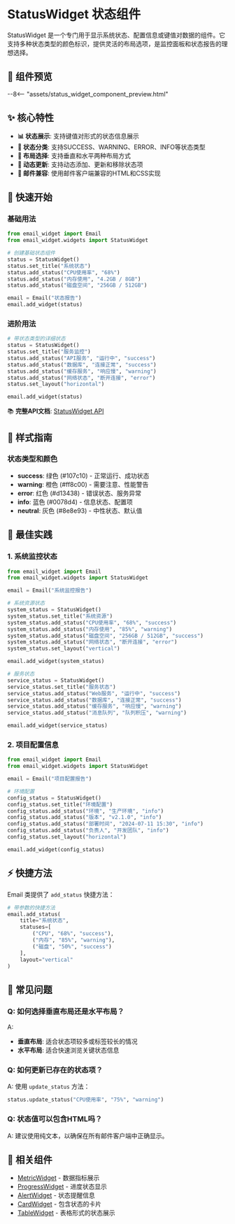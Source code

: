 # StatusWidget 状态组件

StatusWidget 是一个专门用于显示系统状态、配置信息或键值对数据的组件。它支持多种状态类型的颜色标识，提供灵活的布局选项，是监控面板和状态报告的理想选择。

## 🎯 组件预览

--8<-- "assets/status_widget_component_preview.html"

## ✨ 核心特性

- **📊 状态展示**: 支持键值对形式的状态信息展示
- **🎨 状态分类**: 支持SUCCESS、WARNING、ERROR、INFO等状态类型
- **📐 布局选择**: 支持垂直和水平两种布局方式
- **🔄 动态更新**: 支持动态添加、更新和移除状态项
- **📧 邮件兼容**: 使用邮件客户端兼容的HTML和CSS实现

## 🚀 快速开始

### 基础用法

```python
from email_widget import Email
from email_widget.widgets import StatusWidget

# 创建基础状态组件
status = StatusWidget()
status.set_title("系统状态")
status.add_status("CPU使用率", "68%")
status.add_status("内存使用", "4.2GB / 8GB")
status.add_status("磁盘空间", "256GB / 512GB")

email = Email("状态报告")
email.add_widget(status)
```

### 进阶用法

```python
# 带状态类型的详细状态
status = StatusWidget()
status.set_title("服务监控")
status.add_status("API服务", "运行中", "success")
status.add_status("数据库", "连接正常", "success")
status.add_status("缓存服务", "响应慢", "warning")
status.add_status("网络状态", "断开连接", "error")
status.set_layout("horizontal")

email.add_widget(status)
```

📚 **完整API文档**: [StatusWidget API](../api/status-widget.md)

## 🎨 样式指南

### 状态类型和颜色

- **success**: 绿色 (#107c10) - 正常运行、成功状态
- **warning**: 橙色 (#ff8c00) - 需要注意、性能警告
- **error**: 红色 (#d13438) - 错误状态、服务异常
- **info**: 蓝色 (#0078d4) - 信息状态、配置项
- **neutral**: 灰色 (#8e8e93) - 中性状态、默认值

## 📱 最佳实践

### 1. 系统监控状态

```python
from email_widget import Email
from email_widget.widgets import StatusWidget

email = Email("系统监控报告")

# 系统资源状态
system_status = StatusWidget()
system_status.set_title("系统资源")
system_status.add_status("CPU使用率", "68%", "success")
system_status.add_status("内存使用", "85%", "warning")
system_status.add_status("磁盘空间", "256GB / 512GB", "success")
system_status.add_status("网络状态", "断开连接", "error")
system_status.set_layout("vertical")

email.add_widget(system_status)

# 服务状态
service_status = StatusWidget()
service_status.set_title("服务状态")
service_status.add_status("Web服务", "运行中", "success")
service_status.add_status("数据库", "连接正常", "success")
service_status.add_status("缓存服务", "响应慢", "warning")
service_status.add_status("消息队列", "队列积压", "warning")

email.add_widget(service_status)
```

### 2. 项目配置信息

```python
from email_widget import Email
from email_widget.widgets import StatusWidget

email = Email("项目配置报告")

# 环境配置
config_status = StatusWidget()
config_status.set_title("环境配置")
config_status.add_status("环境", "生产环境", "info")
config_status.add_status("版本", "v2.1.0", "info")
config_status.add_status("部署时间", "2024-07-11 15:30", "info")
config_status.add_status("负责人", "开发团队", "info")
config_status.set_layout("horizontal")

email.add_widget(config_status)
```

## ⚡ 快捷方法

Email 类提供了 `add_status` 快捷方法：

```python
# 带参数的快捷方法
email.add_status(
    title="系统状态",
    statuses=[
        ("CPU", "68%", "success"),
        ("内存", "85%", "warning"),
        ("磁盘", "50%", "success")
    ],
    layout="vertical"
)
```

## 🐛 常见问题

### Q: 如何选择垂直布局还是水平布局？
A: 
- **垂直布局**: 适合状态项较多或标签较长的情况
- **水平布局**: 适合快速浏览关键状态信息

### Q: 如何更新已存在的状态项？
A: 使用 `update_status` 方法：
```python
status.update_status("CPU使用率", "75%", "warning")
```

### Q: 状态值可以包含HTML吗？
A: 建议使用纯文本，以确保在所有邮件客户端中正确显示。

## 🔗 相关组件

- [MetricWidget](metric-widget.md) - 数据指标展示
- [ProgressWidget](progress-widget.md) - 进度状态显示
- [AlertWidget](alert-widget.md) - 状态提醒信息
- [CardWidget](card-widget.md) - 包含状态的卡片
- [TableWidget](table-widget.md) - 表格形式的状态展示